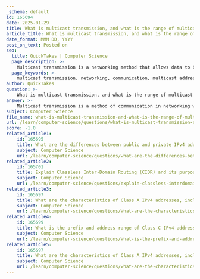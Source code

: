 ```yaml
---
_schema: default
id: 165694
date: 2025-01-29
title: What is multicast transmission, and what is the range of multicast addresses?
article_title: What is multicast transmission, and what is the range of multicast addresses?
date_format: MMM DD, YYYY
post_on_text: Posted on
seo:
  title: QuickTakes | Computer Science
  page_description: >-
    Multicast transmission is a networking method that allows data to be efficiently sent from one host to a group of subscribed hosts using a specific multicast address range in IPv4, defined as 224.0.0.0 to 239.255.255.255.
  page_keywords: >-
    multicast transmission, networking, communication, multicast address range, IPv4, data distribution, group communication, streaming media
author: QuickTakes
question: >-
    What is multicast transmission, and what is the range of multicast addresses?
answer: >-
    Multicast transmission is a method of communication in networking where a packet is sent from one host to a specific group of hosts that have subscribed to a particular multicast address. This allows for efficient data distribution to multiple recipients without the need to send separate copies of the data to each recipient, as is the case with unicast transmission.\n\nIn IPv4, multicast addresses are defined within the range of 224.0.0.0 to 239.255.255.255. This range is designated for multicast communication, and addresses within this range can be used to send packets to multiple hosts that are part of a multicast group. \n\nTo summarize:\n- **Multicast Transmission**: Sending data from one host to a group of hosts.\n- **Range of Multicast Addresses**: 224.0.0.0 to 239.255.255.255.\n\nThis method is particularly useful for applications such as streaming media, where the same data needs to be sent to multiple users simultaneously.
subject: Computer Science
file_name: what-is-multicast-transmission-and-what-is-the-range-of-multicast-addresses.md
url: /learn/computer-science/questions/what-is-multicast-transmission-and-what-is-the-range-of-multicast-addresses
score: -1.0
related_article1:
    id: 165695
    title: What are the differences between public and private IPv4 addresses, and what are the private address blocks?
    subject: Computer Science
    url: /learn/computer-science/questions/what-are-the-differences-between-public-and-private-ipv4-addresses-and-what-are-the-private-address-blocks
related_article2:
    id: 165701
    title: Explain Classless Inter-Domain Routing (CIDR) and its purpose in IPv4 addressing.
    subject: Computer Science
    url: /learn/computer-science/questions/explain-classless-interdomain-routing-cidr-and-its-purpose-in-ipv4-addressing
related_article3:
    id: 165697
    title: What are the characteristics of Class A IPv4 addresses, including their prefix and address range?
    subject: Computer Science
    url: /learn/computer-science/questions/what-are-the-characteristics-of-class-a-ipv4-addresses-including-their-prefix-and-address-range
related_article4:
    id: 165699
    title: What is the prefix and address range of Class C IPv4 addresses?
    subject: Computer Science
    url: /learn/computer-science/questions/what-is-the-prefix-and-address-range-of-class-c-ipv4-addresses
related_article5:
    id: 165697
    title: What are the characteristics of Class A IPv4 addresses, including their prefix and address range?
    subject: Computer Science
    url: /learn/computer-science/questions/what-are-the-characteristics-of-class-a-ipv4-addresses-including-their-prefix-and-address-range
---
```


&nbsp;